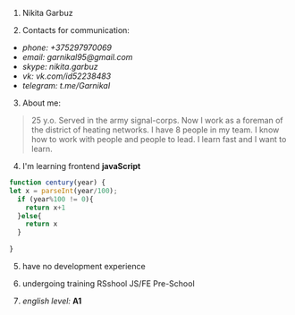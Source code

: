 1. Nikita Garbuz

2. Contacts for communication:
* _phone: +375297970069_
* _email: garnikal95@gmail.com_
* _skype: nikita.garbuz_
* _vk: vk.com/id52238483_
* _telegram: t.me/GarnikaI_

3. About me: 
> 25 y.o. Served in the army signal-corps.
> Now I work as a foreman of the district of heating networks. 
> I have 8 people in my team.
> I know how to work with people and people to lead.
> I learn fast and I want to learn.

4. I'm learning frontend **javaScript**

```javascript 
function century(year) {
let x = parseInt(year/100);
  if (year%100 != 0){
    return x+1
  }else{
    return x
  }
  
} 
```

5. have no development experience

6. undergoing training RSshool JS/FE Pre-School

7. *english level:* **A1**
